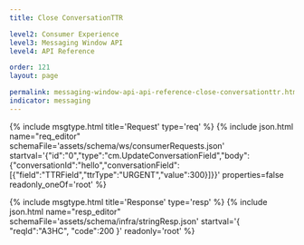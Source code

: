 ```yaml
---
title: Close ConversationTTR

level2: Consumer Experience
level3: Messaging Window API
level4: API Reference

order: 121
layout: page

permalink: messaging-window-api-api-reference-close-conversationttr.html
indicator: messaging
---
```


{% include msgtype.html title='Request' type='req' %}
{% include json.html name="req_editor" 
    schemaFile='assets/schema/ws/consumerRequests.json'
    startval='{"id":"0","type":"cm.UpdateConversationField","body":{"conversationId":"hello","conversationField":[{"field":"TTRField","ttrType":"URGENT","value":300}]}}' 
    properties=false 
    readonly_oneOf='root' %}

{% include msgtype.html title='Response' type='resp' %}
{% include json.html name="resp_editor" schemaFile='assets/schema/infra/stringResp.json' startval='{ "reqId":"A3HC", "code":200 }' readonly='root' %}

